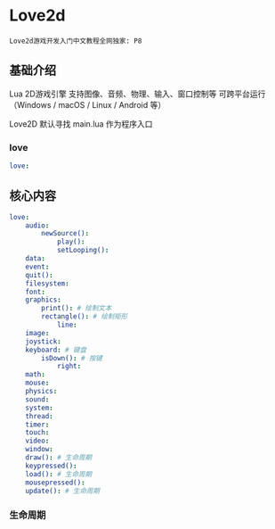 # Love2d

`Love2d游戏开发入门中文教程全网独家: P8`

## 基础介绍

Lua 2D游戏引擎
支持图像、音频、物理、输入、窗口控制等
可跨平台运行（Windows / macOS / Linux / Android 等）


Love2D 默认寻找 main.lua 作为程序入口

### love
```yaml
love:

```


## 核心内容
```yaml
love:
    audio:
        newSource():
            play():
            setLooping():
    data:
    event:
    quit():
    filesystem:
    font:
    graphics:
        print(): # 绘制文本
        rectangle(): # 绘制矩形
            line:
    image:
    joystick:
    keyboard: # 键盘
        isDown(): # 按键
            right:
    math:
    mouse:
    physics:
    sound:
    system:
    thread:
    timer:
    touch:
    video:
    window:
    draw(): # 生命周期
    keypressed():
    load(): # 生命周期
    mousepressed():
    update(): # 生命周期
```


### 生命周期